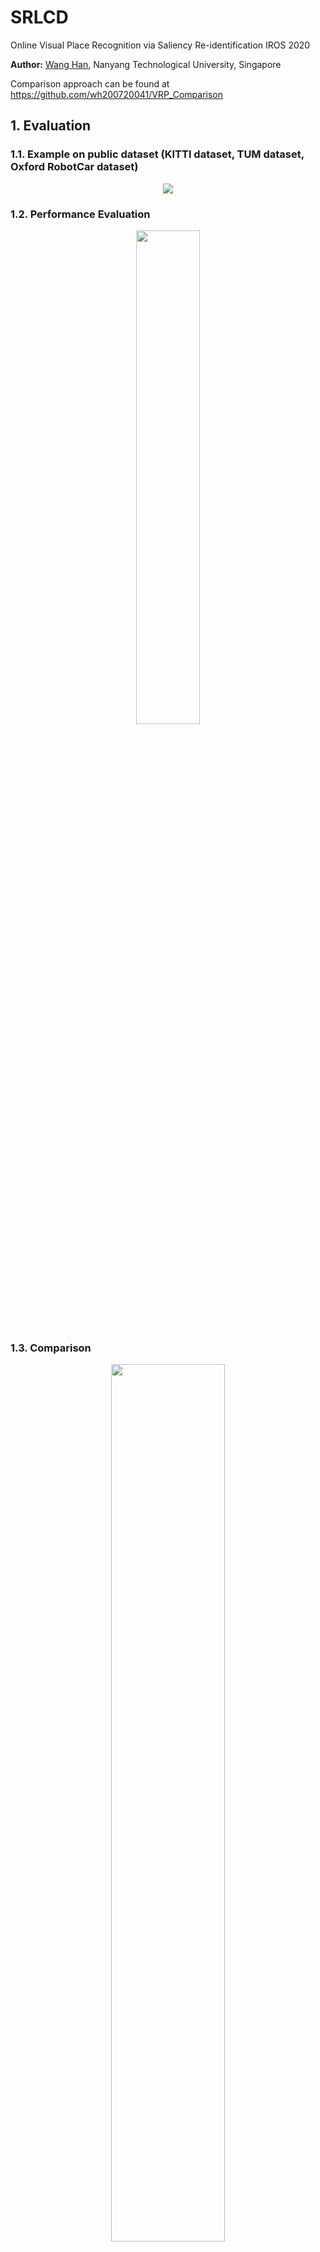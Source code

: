 # SRLCD
Online Visual Place Recognition via Saliency Re-identification IROS 2020

**Author:** [Wang Han](http://wanghan.pro), Nanyang Technological University, Singapore

Comparison approach can be found at https://github.com/wh200720041/VRP_Comparison


## 1. Evaluation
### 1.1. Example on public dataset (KITTI dataset, TUM dataset, Oxford RobotCar dataset)
<p align='center'>
<img src="https://github.com/wh200720041/SRLCD/blob/master/img/detection_examples.png"/>
</p>

### 1.2. Performance Evaluation
<p align='center'>
<img src="https://github.com/wh200720041/SRLCD/blob/master/img/precision_recall.png" width = 45% />
</p>

### 1.3. Comparison
<p align='center'>
<img src="https://github.com/wh200720041/SRLCD/blob/master/img/metrics_comparison.png" width = 60% />
</p>


## 2. Prerequisites

### 2.1 **Platform**
Microsoft Visual Studio 2017

### 2.2 **Opencv**

Follow [Opencv installation](https://www.learnopencv.com/install-opencv3-on-windows/).

### 2.3. Eigen
Follow [Eigen Installation](https://eigen.tuxfamily.org/dox/GettingStarted.html).

## 3. Citation
If you use this work for your research, you may want to cite
```
@inproceedings{wang2020online,
  author={H. {Wang} and C. {Wang} and L. {Xie}},
  booktitle={2020 IEEE/RSJ International Conference on Intelligent Robots and Systems (IROS)}, 
  title={Online Visual Place Recognition via Saliency Re-identification}, 
  year={2020},
  volume={},
  number={},
  pages={5030-5036},
  doi={10.1109/IROS45743.2020.9341703}
}
```


